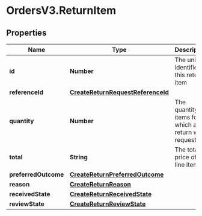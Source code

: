 # OrdersV3.ReturnItem

## Properties
Name | Type | Description | Notes
------------ | ------------- | ------------- | -------------
**id** | **Number** | The unique identifier of this return item | [optional] 
**referenceId** | [**CreateReturnRequestReferenceId**](CreateReturnRequestReferenceId.md) |  | [optional] 
**quantity** | **Number** | The quantity of items for which a return was requested | [optional] 
**total** | **String** | The total price of the line item | [optional] 
**preferredOutcome** | [**CreateReturnPreferredOutcome**](CreateReturnPreferredOutcome.md) |  | [optional] 
**reason** | [**CreateReturnReason**](CreateReturnReason.md) |  | [optional] 
**receivedState** | [**CreateReturnReceivedState**](CreateReturnReceivedState.md) |  | [optional] 
**reviewState** | [**CreateReturnReviewState**](CreateReturnReviewState.md) |  | [optional] 
